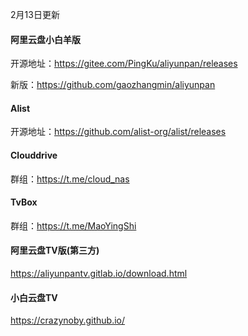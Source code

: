2月13日更新

#### 阿里云盘小白羊版

开源地址：https://gitee.com/PingKu/aliyunpan/releases

新版：https://github.com/gaozhangmin/aliyunpan

#### Alist

开源地址：https://github.com/alist-org/alist/releases



#### Clouddrive

群组：https://t.me/cloud_nas



#### TvBox

群组：https://t.me/MaoYingShi



#### 阿里云盘TV版(第三方)

https://aliyunpantv.gitlab.io/download.html



#### 小白云盘TV

https://crazynoby.github.io/





